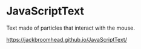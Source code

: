 # JavaScriptText
Text made of particles that interact with the mouse.

https://jackbroomhead.github.io/JavaScriptText/
